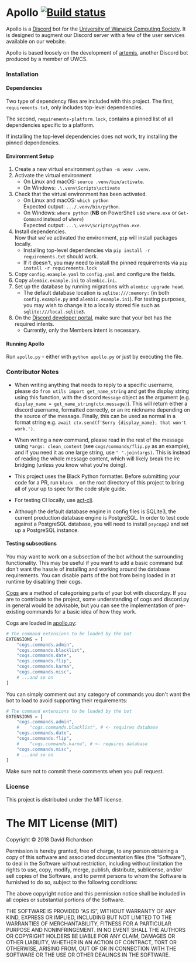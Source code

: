# Apollo [![Build status](https://github.com/UWCS/apollo/actions/workflows/tests.yaml/badge.svg?branch=master)](https://github.com/UWCS/apollo/actions/workflows/tests.yaml)

Apollo is a [Discord](https://discordapp.com/) bot for the [University of Warwick Computing Society](https://uwcs.co.uk).
It is designed to augment our Discord server with a few of the user services available on our website.

Apollo is based loosely on the development of [artemis](https://github.com/rhiannonmichelmore/artemis), another Discord bot produced by a member of UWCS.

### Installation

#### Dependencies

Two type of dependency files are included with this project.
The first, `requirements.txt`, only includes top-level dependencies.

The second, `requirements-platform.lock`, contains a pinned list of all dependencies specific to a platform.

If installing the top-level dependencies does not work, try installing the pinned dependencies.

#### Environment Setup

1. Create a new virtual environment `python -m venv .venv`.
2. Activate the virtual environment
   - On Linux and macOS: `source .venv/bin/activate`.
   - On Windows: `.\.venv\Scripts\activate`
3. Check that the virtual environment has been activated.
   - On Linux and macOS: `which python`  
     Expected output: `.../.venv/bin/python`.
   - On Windows: `where python` (**NB** on PowerShell use `where.exe` or `Get-Command` instead of `where`)  
     Expected output: `...\.venv\Scripts\python.exe`.
4. Install dependencies.  
   Now that we've activated the environment, `pip` will install packages locally.
   - Installing top-level dependencies via `pip install -r requirements.txt` should work.
   - If it doesn't, you may need to install the pinned requirements via `pip install -r requirements.lock`
5. Copy `config.example.yaml` to `config.yaml` and configure the fields.
6. Copy `alembic.example.ini` to `alembic.ini`.
7. Set up the database by running migrations with `alembic upgrade head`.
   - The default database location is `sqlite:///:memory:` (in both `config.example.py` and `alembic.example.ini`).
     For testing purposes, you may wish to change it to a locally stored file such as `sqlite:///local.sqlite3`.
8. On the [Discord developer portal](https://discord.com/developers/), make sure that your bot has the required intents.
   - Currently, only the Members intent is necessary.

#### Running Apollo

Run `apollo.py` - either with `python apollo.py` or just by executing the file.

### Contributor Notes

* When writing anything that needs to reply to a specific username, please do `from utils import get_name_string` and get the display string using this function, with the discord `Message` object as the argument (e.g. `display_name = get_name_string(ctx.message)`).
  This will return either a discord username, formatted correctly, or an irc nickname depending on the source of the message.
  Finally, this can be used as normal in a format string e.g. `await ctx.send(f'Sorry {display_name}, that won't work.')`.

* When writing a new command, please read in the rest of the message using `*args: clean_content` (see `cogs/commands/flip.py` as an example), and if you need it as one large string, use `" ".join(args)`.
  This is instead of reading the whole message content, which will likely break the irc bridging (unless you know what you're doing).

* This project uses the Black Python formatter.
  Before submitting your code for a PR, run `black .` on the root directory of this project to bring all of your up to spec for the code style guide.
  
* For testing CI locally, use [act-cli](https://github.com/nektos/act).

* Although the default database engine in config files is SQLite3, the current production database engine is PostgreSQL.
  In order to test code against a PostgreSQL database, you will need to install `psycopg2` and set up a PostgreSQL instance.
  
#### Testing subsections

You may want to work on a subsection of the bot without the surrounding functionality. This may be useful if you want to add a basic command but don't want the hassle of installing and working around the database requirements. You can disable parts of the bot from being loaded in at runtime by disabling their cogs.

[Cogs](https://discordpy.readthedocs.io/en/stable/ext/commands/cogs.html) are a method of categorising parts of your bot with discord.py. If you are to contribute to the project, some understanding of cogs and discord.py in general would be advisable, but you can see the implementation of pre-existing commands for a basic idea of how they work.

Cogs are loaded in [apollo.py](apollo.py):

```py
# The command extensions to be loaded by the bot
EXTENSIONS = [
    "cogs.commands.admin",
    "cogs.commands.blacklist",
    "cogs.commands.date",
    "cogs.commands.flip",
    "cogs.commands.karma",
    "cogs.commands.misc",
    # ...and so on
]
```

You can simply comment out any category of commands you don't want the bot to load to avoid supporting their requirements:

```py
# The command extensions to be loaded by the bot
EXTENSIONS = [
    "cogs.commands.admin",
    #    "cogs.commands.blacklist", # <- requires database
    "cogs.commands.date",
    "cogs.commands.flip",
    #    "cogs.commands.karma", # <- requires database
    "cogs.commands.misc",
    # ...and so on
]
```

Make sure not to commit these comments when you pull request.

### License

This project is distributed under the MIT license.

The MIT License (MIT)
=====================

Copyright © 2018 David Richardson

Permission is hereby granted, free of charge, to any person
obtaining a copy of this software and associated documentation
files (the “Software”), to deal in the Software without
restriction, including without limitation the rights to use,
copy, modify, merge, publish, distribute, sublicense, and/or sell
copies of the Software, and to permit persons to whom the
Software is furnished to do so, subject to the following
conditions:

The above copyright notice and this permission notice shall be
included in all copies or substantial portions of the Software.

THE SOFTWARE IS PROVIDED “AS IS”, WITHOUT WARRANTY OF ANY KIND,
EXPRESS OR IMPLIED, INCLUDING BUT NOT LIMITED TO THE WARRANTIES
OF MERCHANTABILITY, FITNESS FOR A PARTICULAR PURPOSE AND
NONINFRINGEMENT. IN NO EVENT SHALL THE AUTHORS OR COPYRIGHT
HOLDERS BE LIABLE FOR ANY CLAIM, DAMAGES OR OTHER LIABILITY,
WHETHER IN AN ACTION OF CONTRACT, TORT OR OTHERWISE, ARISING
FROM, OUT OF OR IN CONNECTION WITH THE SOFTWARE OR THE USE OR
OTHER DEALINGS IN THE SOFTWARE.
